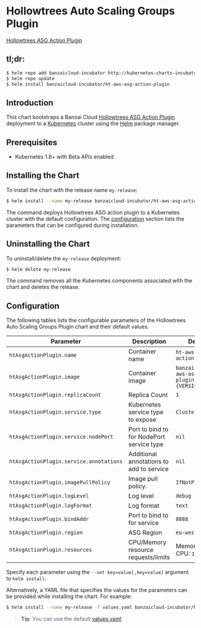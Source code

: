 # Hollowtrees Auto Scaling Groups Plugin 

[Hollowtrees ASG Action Plugin](https://github.com/banzaicloud/ht-aws-asg-action-plugin) 

## tl;dr:

```bash
$ helm repo add banzaicloud-incubator http://kubernetes-charts-incubator.banzaicloud.com
$ helm repo update
$ helm install banzaicloud-incubator/ht-aws-asg-action-plugin
```

## Introduction

This chart bootstraps a Banzai Cloud  [Hollowtrees ASG Action Plugin](https://github.com/banzaicloud/banzai-charts/incubator/ht-aws-asg-action-plugin) deployment to a [Kubernetes](http://kubernetes.io) cluster using the [Helm](https://helm.sh) package manager.

## Prerequisites

- Kubernetes 1.8+ with Beta APIs enabled

## Installing the Chart

To install the chart with the release name `my-release`:

```bash
$ helm install --name my-release banzaicloud-incubator/ht-aws-asg-action-plugin
```

The command deploys Hollowtrees ASG action plugin to a Kubernetes cluster with the default configuration. The [configuration](#configuration) section lists the parameters that can be configured during installation.

## Uninstalling the Chart

To uninstall/delete the `my-release` deployment:

```bash
$ helm delete my-release
```

The command removes all the Kubernetes components associated with the chart and deletes the release.

## Configuration

The following tables lists the configurable parameters of the Hollowtrees Auto Scaling Groups Plugin  chart and their default values.

|                     Parameter             |                Description                  |                      Default                    |
| ----------------------------------------- | ------------------------------------------- | ----------------------------------------------- |
| `htAsgActionPlugin.name`                  | Container name                              | `ht-aws-asg-action-plugin`                      |
| `htAsgActionPlugin.image`                 | Container image                             | `banzaicloud/ht-aws-asg-action-plugin:{VERSION}`|
| `htAsgActionPlugin.replicaCount`          | Replica Count                               | `1`                                             |
| `htAsgActionPlugin.service.type`          | Kubernetes service type to expose           | `ClusterIP`                                     |
| `htAsgActionPlugin.service.nodePort`      | Port to bind to for NodePort service type   | `nil`                                           |
| `htAsgActionPlugin.service.annotations`   | Additional annotations to add to service    | `nil`                                           |
| `htAsgActionPlugin.imagePullPolicy`       | Image pull policy.                          | `IfNotPresent`                                  |
| `htAsgActionPlugin.logLevel`              | Log level                                   | `debug`                                         |
| `htAsgActionPlugin.logFormat`             | Log format                                  | `text`                                          |
| `htAsgActionPlugin.bindAddr`              | Port to bind to for service                 | `8888`                                          |
| `htAsgActionPlugin.region`                | ASG Region                                  | `eu-west-1`                                     |
| `htAsgActionPlugin.resources`             | CPU/Memory resource requests/limits         | Memory: `256Mi`, CPU: `100m`                    |
          
Specify each parameter using the `--set key=value[,key=value]` argument to `helm install`. 

Alternatively, a YAML file that specifies the values for the parameters can be provided while installing the chart. For example:

```bash
$ helm install --name my-release -f values.yaml banzaicloud-incubator/ht-aws-asg-action-plugin
```

> **Tip**: You can use the default [values.yaml](values.yaml)


```
